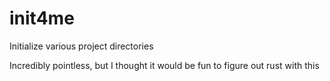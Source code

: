 # init4me
Initialize various project directories

Incredibly pointless, but I thought it would be fun to figure out rust with this
